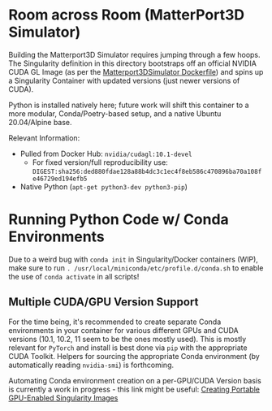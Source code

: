 # Room across Room (MatterPort3D Simulator)

Building the Matterport3D Simulator requires jumping through a few hoops. The Singularity definition in this directory
bootstraps off an official NVIDIA CUDA GL Image (as per the 
[Matterport3DSimulator Dockerfile](https://github.com/peteanderson80/Matterport3DSimulator/blob/master/Dockerfile)) and
spins up a Singularity Container with updated versions (just newer versions of CUDA).

Python is installed natively here; future work will shift this container to a more modular, Conda/Poetry-based setup,
and a native Ubuntu 20.04/Alpine base.

Relevant Information:
- Pulled from Docker Hub: `nvidia/cudagl:10.1-devel`
    + For fixed version/full reproducibility use: 
    `DIGEST:sha256:ded880fdae128a88b4dc3c1ec4f8eb586c470896ba70a108fe46729ed194efb5`
- Native Python (`apt-get python3-dev python3-pip`)

# Running Python Code w/ Conda Environments

Due to a weird bug with `conda init` in Singularity/Docker containers (WIP), make sure to run 
`. /usr/local/miniconda/etc/profile.d/conda.sh` to enable the use of `conda activate` in all scripts!

## Multiple CUDA/GPU Version Support

For the time being, it's recommended to create separate Conda environments in your container for various different GPUs
and CUDA versions (10.1, 10.2, 11 seem to be the ones mostly used). This is mostly relevant for `PyTorch` and install
is best done via `pip` with the appropriate CUDA Toolkit. Helpers for sourcing the appropriate Conda environment 
(by automatically reading `nvidia-smi`) is forthcoming.

Automating Conda environment creation on a per-GPU/CUDA Version basis is currently a work in progress - this link might 
be useful: 
[Creating Portable GPU-Enabled Singularity Images](https://gpucomputing.shef.ac.uk/education/creating_gpu_singularity/)